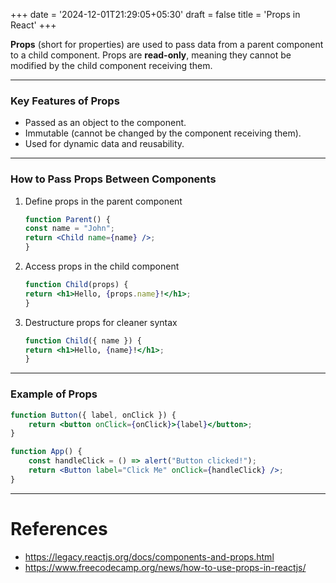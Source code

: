 +++
date = '2024-12-01T21:29:05+05:30'
draft = false
title = 'Props in React'
+++

**Props** (short for properties) are used to pass data from a parent component to a child component. Props are **read-only**, meaning they cannot be modified by the child component receiving them.

---
### Key Features of Props

- Passed as an object to the component.
- Immutable (cannot be changed by the component receiving them).
- Used for dynamic data and reusability.

---
### How to Pass Props Between Components

1. Define props in the parent component
	```jsx
	function Parent() {
    const name = "John";
    return <Child name={name} />;
	}
	```

2. Access props in the child component
	```jsx
	function Child(props) {
    return <h1>Hello, {props.name}!</h1>;
	}
	```

3. Destructure props for cleaner syntax
	```jsx
	function Child({ name }) {
    return <h1>Hello, {name}!</h1>;
	}
	```

___
### Example of Props

```jsx
function Button({ label, onClick }) {
    return <button onClick={onClick}>{label}</button>;
}

function App() {
    const handleClick = () => alert("Button clicked!");
    return <Button label="Click Me" onClick={handleClick} />;
}
```

---
# References

- https://legacy.reactjs.org/docs/components-and-props.html
- https://www.freecodecamp.org/news/how-to-use-props-in-reactjs/